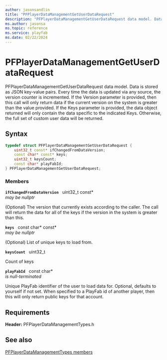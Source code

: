 ```yaml
---
author: jasonsandlin
title: "PFPlayerDataManagementGetUserDataRequest"
description: "PFPlayerDataManagementGetUserDataRequest data model. Data is stored as JSON key-value pairs. Every time the data is updated via any source, the version counter is incremented. If the Version parameter is provided, then this call will only return data if the current version on the system is greater than the value provided. If the Keys parameter is provided, the data object returned will only contain the data specific to the indicated Keys. Otherwise, the full set of custom user data will be returned."
ms.author: jasonsa
ms.topic: reference
ms.service: playfab
ms.date: 02/22/2024
---
```


# PFPlayerDataManagementGetUserDataRequest  

PFPlayerDataManagementGetUserDataRequest data model. Data is stored as JSON key-value pairs. Every time the data is updated via any source, the version counter is incremented. If the Version parameter is provided, then this call will only return data if the current version on the system is greater than the value provided. If the Keys parameter is provided, the data object returned will only contain the data specific to the indicated Keys. Otherwise, the full set of custom user data will be returned.  

## Syntax  
  
```cpp
typedef struct PFPlayerDataManagementGetUserDataRequest {  
    uint32_t const* ifChangedFromDataVersion;  
    const char* const* keys;  
    uint32_t keysCount;  
    const char* playFabId;  
} PFPlayerDataManagementGetUserDataRequest;  
```
  
### Members  
  
**`ifChangedFromDataVersion`** &nbsp; uint32_t const*  
*may be nullptr*  
  
(Optional) The version that currently exists according to the caller. The call will return the data for all of the keys if the version in the system is greater than this.
  
**`keys`** &nbsp; const char* const*  
*may be nullptr*  
  
(Optional) List of unique keys to load from.
  
**`keysCount`** &nbsp; uint32_t  
  
Count of keys
  
**`playFabId`** &nbsp; const char*  
*is null-terminated*  
  
Unique PlayFab identifier of the user to load data for. Optional, defaults to yourself if not set. When specified to a PlayFab id of another player, then this will only return public keys for that account.
  
  
## Requirements  
  
**Header:** PFPlayerDataManagementTypes.h
  
## See also  
[PFPlayerDataManagementTypes members](../pfplayerdatamanagementtypes_members.md)  

  
  
